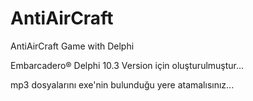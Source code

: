 # AntiAirCraft
AntiAirCraft Game with Delphi

Embarcadero® Delphi 10.3 Version için oluşturulmuştur...

mp3 dosyalarını exe'nin bulunduğu yere atamalısınız...

